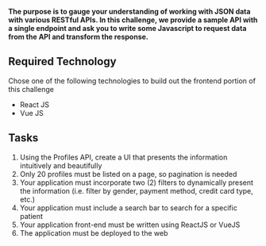 **The purpose is to gauge your understanding of working with JSON data with various RESTful APIs. In this challenge, we provide a sample API with a single endpoint and ask you to write some Javascript to request data from the API and transform the response.**

## Required Technology
Chose one of the following technologies to build out the frontend portion of this challenge
- React JS
- Vue JS

## Tasks
1. Using the Profiles API, create a UI that presents the information intuitively and beautifully
2. Only 20 profiles must be listed on a page, so pagination is needed 
3. Your application must incorporate two (2) filters to dynamically present the information (i.e. filter by gender, payment method, credit card type, etc.)
4. Your application must include a search bar to search for a specific patient
5. Your application front-end must be written using ReactJS or VueJS
6. The application must be deployed to the web
